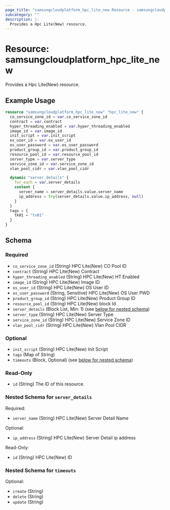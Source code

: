 ```yaml
---
page_title: "samsungcloudplatform_hpc_lite_new Resource - samsungcloudplatform"
subcategory: ""
description: |-
  Provides a Hpc Lite(New) resource.
---
```


# Resource: samsungcloudplatform_hpc_lite_new

Provides a Hpc Lite(New) resource.


## Example Usage

```terraform
resource "samsungcloudplatform_hpc_lite_new" "hpc_lite_new" {
  co_service_zone_id = var.co_service_zone_id
  contract = var.contract
  hyper_threading_enabled = var.hyper_threading_enabled
  image_id = var.image_id
  init_script = var.init_script
  os_user_id = var.os_user_id
  os_user_password = var.os_user_password
  product_group_id = var.product_group_id
  resource_pool_id = var.resource_pool_id
  server_type = var.server_type
  service_zone_id = var.service_zone_id
  vlan_pool_cidr = var.vlan_pool_cidr

  dynamic "server_details" {
    for_each = var.server_details
    content {
      server_name = server_details.value.server_name
      ip_address = try(server_details.value.ip_address, null)
    }
  }
  tags = {
    tk01 = "tv01"
  }
}
```

<!-- schema generated by tfplugindocs -->
## Schema

### Required

- `co_service_zone_id` (String) HPC Lite(New) CO Pool ID
- `contract` (String) HPC Lite(New) Contract
- `hyper_threading_enabled` (String) HPC Lite(New) HT Enabled
- `image_id` (String) HPC Lite(New) Image ID
- `os_user_id` (String) HPC Lite(New) OS User ID
- `os_user_password` (String, Sensitive) HPC Lite(New) OS User PWD
- `product_group_id` (String) HPC Lite(New) Product Group ID
- `resource_pool_id` (String) HPC Lite(New) block Id
- `server_details` (Block List, Min: 1) (see [below for nested schema](#nestedblock--server_details))
- `server_type` (String) HPC Lite(New) Server Type
- `service_zone_id` (String) HPC Lite(New) Service Zone ID
- `vlan_pool_cidr` (String) HPC Lite(New) Vlan Pool CIDR

### Optional

- `init_script` (String) HPC Lite(New) Init Script
- `tags` (Map of String)
- `timeouts` (Block, Optional) (see [below for nested schema](#nestedblock--timeouts))

### Read-Only

- `id` (String) The ID of this resource.

<a id="nestedblock--server_details"></a>
### Nested Schema for `server_details`

Required:

- `server_name` (String) HPC Lite(New) Server Detail Name

Optional:

- `ip_address` (String) HPC Lite(New) Server Detail ip address

Read-Only:

- `id` (String) HPC Lite(New) ID


<a id="nestedblock--timeouts"></a>
### Nested Schema for `timeouts`

Optional:

- `create` (String)
- `delete` (String)
- `update` (String)


